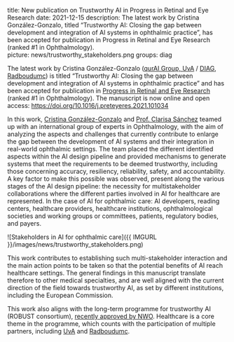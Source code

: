 title: New publication on Trustworthy AI in Progress in Retinal and Eye Research
date: 2021-12-15
description: The latest work by Cristina González-Gonzalo, titled “Trustworthy AI: Closing the gap between development and integration of AI systems in ophthalmic practice”, has been accepted for publication in Progress in Retinal and Eye Research (ranked #1 in Ophthalmology).  
picture: news/trustworthy_stakeholders.png
groups: diag

The latest work by Cristina González-Gonzalo (<a href="https://qurai.amsterdam/">qurAI Group, UvA</a> / <a href="https://www.diagnijmegen.nl/">DIAG, Radboudumc</a>) is titled “Trustworthy AI: Closing the gap between development and integration of AI systems in ophthalmic practice” and has been accepted for publication in <a href="https://www.journals.elsevier.com/progress-in-retinal-and-eye-research">Progress in Retinal and Eye Research</a> (ranked #1 in Ophthalmology). The manuscript is now online and open access: https://doi.org/10.1016/j.preteyeres.2021.101034

In this work, <a href="https://www.diagnijmegen.nl/people/cristina-gonzalez-gonzalo/">Cristina González-Gonzalo</a> and <a href="https://qurai.amsterdam/researcher/clarisa-sanchez/">Prof. Clarisa Sánchez</a> teamed up with an international group of experts in Ophthalmology, with the aim of analyzing the aspects and challenges that currently contribute to enlarge the gap between the development of AI systems and their integration in real-world ophthalmic settings. The team placed the different identified aspects within the AI design pipeline and provided mechanisms to generate systems that meet the requirements to be deemed trustworthy, including those concerning accuracy, resiliency, reliability, safety, and accountability. A key factor to make this possible was observed, present along the various stages of the AI design pipeline: the necessity for multistakeholder collaborations where the different parties involved in AI for healthcare are represented. In the case of AI for ophthalmic care: AI developers, reading centers, healthcare providers, healthcare institutions, ophthalmological societies and working groups or committees, patients, regulatory bodies, and payers.

![Stakeholders in AI for ophthalmic care]({{ IMGURL }}/images/news/trustworthy_stakeholders.png)
<br>

This work contributes to establishing such multi-stakeholder interaction and the main action points to be taken so that the potential benefits of AI reach healthcare settings. The general findings in this manuscript translate therefore to other medical specialties, and are well aligned with the current direction of the field towards trustworthy AI, as set by different institutions, including the European Commission.

This work also aligns with the long-term programme for trustworthy AI (ROBUST consortium), <a href="https://www.radboudumc.nl/en/news-items/2021/large-ai-project-receives-over-95-million-for-ten-years-of-public-private-research">recently approved by NWO</a>. Healthcare is a core theme in the programme, which counts with the participation of multiple partners, including <a href="https://www.uva.nl/">UvA</a> and <a href="https://www.radboudumc.nl/">Radboudumc</a>.
